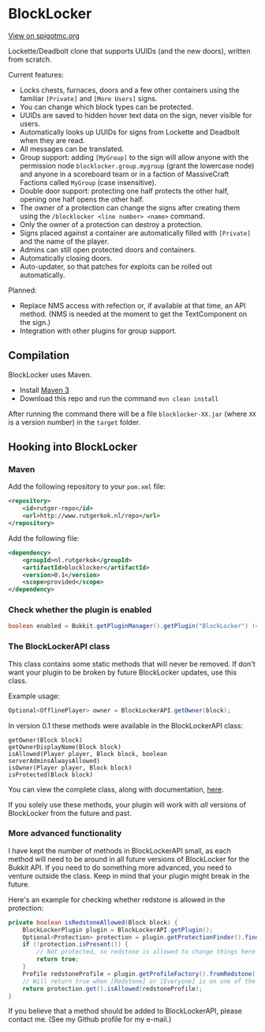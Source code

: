 BlockLocker
===========

[View on spigotmc.org](http://www.spigotmc.org/resources/blocklocker.3268/)

Lockette/Deadbolt clone that supports UUIDs (and the new doors), written from scratch.

Current features:

* Locks chests, furnaces, doors and a few other containers using the familiar `[Private]` and `[More Users]` signs.
* You can change which block types can be protected.
* UUIDs are saved to hidden hover text data on the sign, never visible for users.
* Automatically looks up UUIDs for signs from Lockette and Deadbolt when they are read.
* All messages can be translated.
* Group support: adding `[MyGroup]` to the sign will allow anyone with the permission node `blocklocker.group.mygroup` (grant the lowercase node) and anyone in a scoreboard team or in a faction of MassiveCraft Factions called `MyGroup` (case insensitive).
* Double door support: protecting one half protects the other half, opening one half opens the other half.
* The owner of a protection can change the signs after creating them using the `/blocklocker <line number> <name>` command.
* Only the owner of a protection can destroy a protection.
* Signs placed against a container are automatically filled with `[Private]` and the name of the player.
* Admins can still open protected doors and containers.
* Automatically closing doors.
* Auto-updater, so that patches for exploits can be rolled out automatically.

Planned:

* Replace NMS access with refection or, if available at that time, an API method. (NMS is needed at the moment to get the TextComponent on the sign.)
* Integration with other plugins for group support.

Compilation
-----------

BlockLocker uses Maven.

* Install [Maven 3](http://maven.apache.org/download.html)
* Download this repo and run the command `mvn clean install`

After running the command there will be a file `blocklocker-XX.jar` (where `XX` is a version number) in the `target` folder.

Hooking into BlockLocker
------------------------

### Maven
Add the following repository to your `pom.xml` file:

```xml
<repository>
	<id>rutger-repo</id>
	<url>http://www.rutgerkok.nl/repo</url>
</repository>
```

Add the following file:

```xml
<dependency>
	<groupId>nl.rutgerkok</groupId>
	<artifactId>blocklocker</artifactId>
	<version>0.1</version>
	<scope>provided</scope>
</dependency>
```

### Check whether the plugin is enabled
```java
boolean enabled = Bukkit.getPluginManager().getPlugin("BlockLocker") != null;
```

### The BlockLockerAPI class
This class contains some static methods that will never be removed. If don't want your plugin to be broken by future BlockLocker updates, use this class.

Example usage:

```java
Optional<OfflinePlayer> owner = BlockLockerAPI.getOwner(block);
```

In version 0.1 these methods were available in the BlockLockerAPI class:

```
getOwner(Block block)
getOwnerDisplayName(Block block)
isAllowed(Player player, Block block, boolean serverAdminsAlwaysAllowed)
isOwner(Player player, Block block)
isProtected(Block block)
```

You can view the complete class, along with documentation, [here](https://github.com/rutgerkok/BlockLocker/blob/master/src/main/java/nl/rutgerkok/blocklocker/BlockLockerAPI.java).

If you solely use these methods, your plugin will work with *all* versions of BlockLocker from the future and past.

### More advanced functionality
I have kept the number of methods in BlockLockerAPI small, as each method will need
to be around in all future versions of BlockLocker for the Bukkit API. If you need to
do something more advanced, you need to venture outside the class. Keep in mind that
your plugin might break in the future.

Here's an example for checking whether redstone is allowed in the protection:

```java
private boolean isRedstoneAllowed(Block block) {
    BlockLockerPlugin plugin = BlockLockerAPI.getPlugin();
    Optional<Protection> protection = plugin.getProtectionFinder().findProtection(block);
    if (!protection.isPresent()) {
        // Not protected, so redstone is allowed to change things here
        return true;
    }
    Profile redstoneProfile = plugin.getProfileFactory().fromRedstone();
    // Will return true when [Redstone] or [Everyone] is on one of the signs
    return protection.get().isAllowed(redstoneProfile);
}
```

If you believe that a method should be added to BlockLockerAPI, please contact me.
(See my Github profile for my e-mail.)
